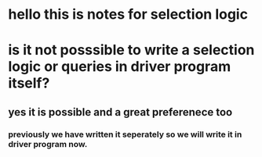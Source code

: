 # hello this is notes for selection logic

# is it not posssible to write a selection logic or queries in driver program itself?
## yes it is possible and a great preferenece too
### previously we have written it seperately so we will write it in driver program now.


